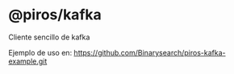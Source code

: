# @piros/kafka

Cliente sencillo de kafka


Ejemplo de uso en: https://github.com/Binarysearch/piros-kafka-example.git
